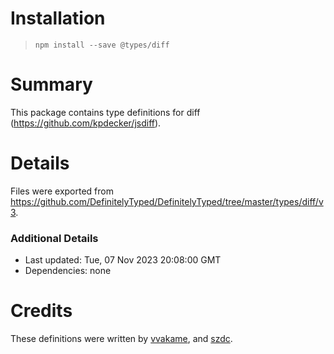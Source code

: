 # Installation
> `npm install --save @types/diff`

# Summary
This package contains type definitions for diff (https://github.com/kpdecker/jsdiff).

# Details
Files were exported from https://github.com/DefinitelyTyped/DefinitelyTyped/tree/master/types/diff/v3.

### Additional Details
 * Last updated: Tue, 07 Nov 2023 20:08:00 GMT
 * Dependencies: none

# Credits
These definitions were written by [vvakame](https://github.com/vvakame), and [szdc](https://github.com/szdc).
